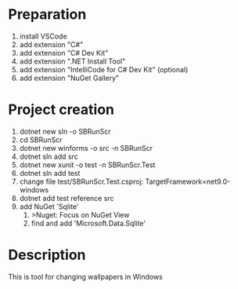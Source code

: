 # Preparation

1. install VSCode
1. add extension "C#"
1. add extension "C# Dev Kit"
1. add extension ".NET Install Tool"
1. add extension "IntelliCode for C# Dev Kit" (optional)
1. add extension "NuGet Gallery"

# Project creation

1. dotnet new sln -o SBRunScr
1. cd SBRunScr
1. dotnet new winforms -o src -n SBRunScr
1. dotnet sln add src
1. dotnet new xunit -o test -n SBRunScr.Test
1. dotnet sln add test
1. change file test/SBRunScr.Test.csproj: TargetFramework=net9.0-windows
1. dotnet add test reference src
1. add NuGet 'Sqlite'
   1. \>Nuget: Focus on NuGet View
   1. find and add 'Microsoft.Data.Sqlite'

# Description

This is tool for changing wallpapers in Windows
